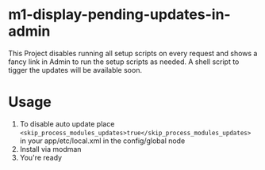 # m1-display-pending-updates-in-admin

This Project disables running all setup scripts on every request and shows a fancy link in Admin to run the setup 
scripts as needed. A shell script to tigger the updates will be available soon.

# Usage

1. To disable auto update place `<skip_process_modules_updates>true</skip_process_modules_updates>` in your app/etc/local.xml in the config/global node
2. Install via modman
3. You're ready
